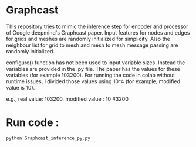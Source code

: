 # Graphcast

This repository tries to mimic the inference step for encoder and processor of Google deepmind's Graphcast paper. Input features for nodes and edges for grids and meshes are randomly initialized for simplicity. Also the neighbour list for grid to mesh and mesh to mesh message passing are randomly initialized.

configure() function has not been used to input variable sizes. Instead the variables are provided in the .py file. The paper has the values for these variables (for example 103200). For running the code in colab without runtime issues, I divided those values using 10^4 (for example, modified value is 10).

e.g., real value: 103200, modified value : 10 #3200

# Run code :
```python 
python Graphcast_inference_py.py
```
